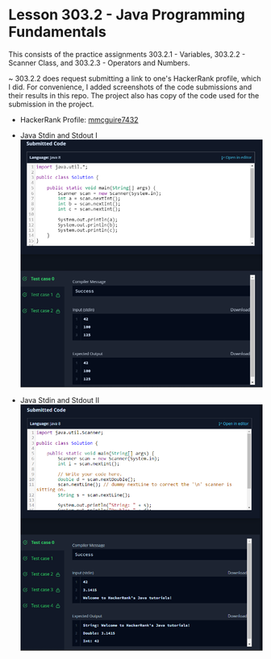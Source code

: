 # Lesson 303.2 - Java Programming Fundamentals

This consists of the practice assignments 303.2.1 - Variables, 303.2.2 - Scanner Class, and 303.2.3 - Operators and Numbers.

~ 303.2.2 does request submitting a link to one's HackerRank profile, which I did.  For convenience, I added screenshots of the code submissions and their results in this repo.  The project also has copy of the code used for the submission in the project.

* HackerRank Profile: [mmcguire7432](https://www.hackerrank.com/profile/mmcguire7432)

* Java Stdin and Stdout I
![Java Stdin and Stdout I](PA%20303.2.2%20-%20Java%20Stdin%20and%20Stdout%20I%20-%202024-03-15%2014%2018%2009.png)
* Java Stdin and Stdout II
![Java Stdin and Stdout II](PA%20303.2.2%20-%20Java%20Stdin%20and%20Stdout%20II%20-%202024-03-15%2014%2021%2040.png)